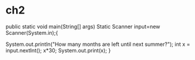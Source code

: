 # ch2
public static void main(String[] args) Static Scanner input=new Scanner(System.in);{

System.out.println("How many months are left until next summer?"); int x = input.nextInt(); x*30; System.out.print(x); }
